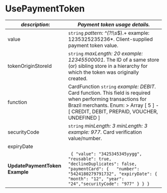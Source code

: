 
# UsePaymentToken

| *description*:   | *Payment token usage details.*|
|----|----|
| value |    ``` string ```  *pattern: ^(?!\s*$).+  example: 1235325235236*. Client-supplied payment token value.|
| tokenOriginStoreId |    ``` string ```  *maxLength: 20  example: 12345500001*. The ID of a same store (or) sibling store in a hierarchy for which the token was originally created.|
| function | CardFunction   ``` string ```  *example: DEBIT*. Card function. This field is required when performing transactions for Brazil merchants. Enum:    > Array [ 5 ] - [ CREDIT, DEBIT, PREPAID, VOUCHER, UNDEFINED ]|
| securityCode |    ``` string ```  *minLength: 3  minLength: 3  example: 977*. Card verification value/number.|
| expiryDate |   |  
| **UpdatePaymentToken Example** | ```  { "value": "3425345345yygg", "reusable": true, "declineDuplicates": false, "paymentCard": {   "number": "5424180279791732", "expiryDate": { "month": "12", "year": "24","securityCode": "977" } } } ``` |    


